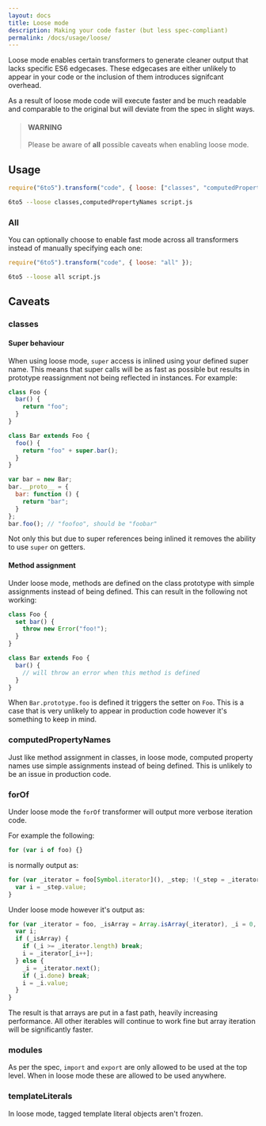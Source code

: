 ```yaml
---
layout: docs
title: Loose mode
description: Making your code faster (but less spec-compliant)
permalink: /docs/usage/loose/
---
```


Loose mode enables certain transformers to generate cleaner output that lacks
specific ES6 edgecases. These edgecases are either unlikely to appear in your
code or the inclusion of them introduces signifcant overhead.

As a result of loose mode code will execute faster and be much readable and
comparable to the original but will deviate from the spec in slight ways.

<blockquote class="to5-callout to5-callout-warning">
  <h4>WARNING</h4>
  <p>
    Please be aware of <strong>all</strong> possible caveats when enabling loose mode.
  </p>
</blockquote>

## Usage

```javascript
require("6to5").transform("code", { loose: ["classes", "computedPropertyNames"] });
```

```sh
6to5 --loose classes,computedPropertyNames script.js
```

### All

You can optionally choose to enable fast mode across all transformers instead of
manually specifying each one:

```javascript
require("6to5").transform("code", { loose: "all" });
```

```sh
6to5 --loose all script.js
```

## Caveats

### classes

#### Super behaviour

When using loose mode, `super` access is inlined using your defined super name. This
means that super calls will be as fast as possible but results in prototype
reassignment not being reflected in instances. For example:

```javascript
class Foo {
  bar() {
    return "foo";
  }
}

class Bar extends Foo {
  foo() {
    return "foo" + super.bar();
  }
}

var bar = new Bar;
bar.__proto__ = {
  bar: function () {
    return "bar";
  }
};
bar.foo(); // "foofoo", should be "foobar"
```

Not only this but due to super references being inlined it removes the ability to
use `super` on getters.

#### Method assignment

Under loose mode, methods are defined on the class prototype with simple assignments
instead of being defined. This can result in the following not working:

```javascript
class Foo {
  set bar() {
    throw new Error("foo!");
  }
}

class Bar extends Foo {
  bar() {
    // will throw an error when this method is defined
  }
}
```

When `Bar.prototype.foo` is defined it triggers the setter on `Foo`. This is a
case that is very unlikely to appear in production code however it's something
to keep in mind.

### computedPropertyNames

Just like method assignment in classes, in loose mode, computed property names
use simple assignments instead of being defined. This is unlikely to be an issue
in production code.

### forOf

Under loose mode the `forOf` transformer will output more verbose iteration code.

For example the following:

```javascript
for (var i of foo) {}
```

is normally output as:

```javascript
for (var _iterator = foo[Symbol.iterator](), _step; !(_step = _iterator.next()).done;) {
  var i = _step.value;
}
```

Under loose mode however it's output as:

```javascript
for (var _iterator = foo, _isArray = Array.isArray(_iterator), _i = 0, _iterator = _isArray ? _iterator : _iterator[Symbol.iterator]();;) {
  var i;
  if (_isArray) {
    if (_i >= _iterator.length) break;
    i = _iterator[_i++];
  } else {
    _i = _iterator.next();
    if (_i.done) break;
    i = _i.value;
  }
}
```

The result is that arrays are put in a fast path, heavily increasing performance.
All other iterables will continue to work fine but array iteration will be
significantly faster.

### modules

As per the spec, `import` and `export` are only allowed to be used at the top
level. When in loose mode these are allowed to be used anywhere.

### templateLiterals

In loose mode, tagged template literal objects aren't frozen.
